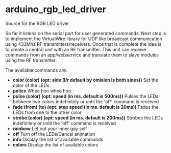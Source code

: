 arduino_rgb_led_driver
======================

Source for the RGB LED driver

So far it listens on the serial port for user generated commands.
Next step is to implement the VirtualWire library for UDP like broadcast communication using 433Mhz RF transmitters/receivers. Once that is complete the idea is to create a central unit with an RF transmitter. This unit can receive commands from an app/webservice and translate them to slave modules using the RF transmitter.

The available commands are:
- <strong>color (color) (opt: side (l/r default by omision is both sides))</strong> Set the color of the LEDs
- <strong>police</strong> Whee hoo whee hoo
- <strong>pulse (color) (opt: speed (in ms. default is 500ms))</strong> Pulses the LEDs between two colors indefinitely or until the 'off' command is received
- <strong>fade (from) (to) (opt: step speed (in ms. default is 20ms))</strong> Fades the LEDs from one to the other color
- <strong>strobe (color) (opt: speed (in ms. default is 200ms))</strong> Strobes the LEDs indefinitely or until the 'off' command is received
- <strong>rainbow</strong> Let out your inner gay self
- <strong>off</strong> Turn off the LEDs/Cancel animation
- <strong>info</strong> Display the list of available commands
- <strong>colors</strong> Display the list of available colors
